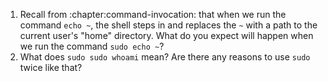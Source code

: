 1. Recall from :chapter:command-invocation: that when we run the command `echo
   ~`, the shell steps in and replaces the `~` with a path to the current
   user's "home" directory. What do you expect will happen when we run the
   command `sudo echo ~`?
2. What does `sudo sudo whoami` mean? Are there any reasons to use `sudo` twice
   like that?
